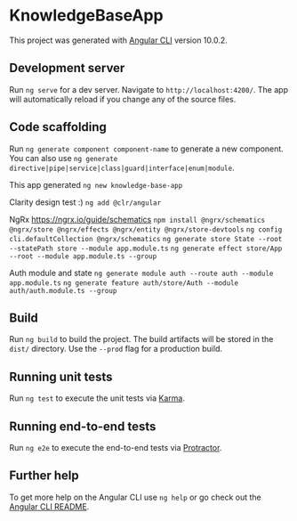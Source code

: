 # KnowledgeBaseApp

This project was generated with [Angular CLI](https://github.com/angular/angular-cli) version 10.0.2.

## Development server

Run `ng serve` for a dev server. Navigate to `http://localhost:4200/`. The app will automatically reload if you change any of the source files.

## Code scaffolding

Run `ng generate component component-name` to generate a new component. You can also use `ng generate directive|pipe|service|class|guard|interface|enum|module`.

This app generated
`ng new knowledge-base-app`

Clarity design test :)
`ng add @clr/angular`

NgRx
https://ngrx.io/guide/schematics
`npm install @ngrx/schematics @ngrx/store @ngrx/effects @ngrx/entity @ngrx/store-devtools`
`ng config cli.defaultCollection @ngrx/schematics`
`ng generate store State --root --statePath store --module app.module.ts`
`ng generate effect store/App --root --module app.module.ts --group`

Auth module and state
`ng generate module auth --route auth --module app.module.ts`
`ng generate feature auth/store/Auth --module auth/auth.module.ts --group`

## Build

Run `ng build` to build the project. The build artifacts will be stored in the `dist/` directory. Use the `--prod` flag for a production build.

## Running unit tests

Run `ng test` to execute the unit tests via [Karma](https://karma-runner.github.io).

## Running end-to-end tests

Run `ng e2e` to execute the end-to-end tests via [Protractor](http://www.protractortest.org/).

## Further help

To get more help on the Angular CLI use `ng help` or go check out the [Angular CLI README](https://github.com/angular/angular-cli/blob/master/README.md).
